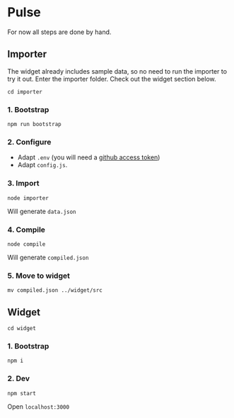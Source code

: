 # Pulse

For now all steps are done by hand.

## Importer

The widget already includes sample data, so no need to run the importer to try it out.
Enter the importer folder. Check out the widget section below.

```
cd importer
```

### 1. Bootstrap

```
npm run bootstrap
```

### 2. Configure

- Adapt `.env` (you will need a [github access token](https://help.github.com/articles/creating-an-access-token-for-command-line-use/))
- Adapt `config.js`.

### 3. Import

```
node importer
```

Will generate `data.json`

### 4. Compile

```
node compile
```

Will generate `compiled.json`

### 5. Move to widget

```
mv compiled.json ../widget/src
```

## Widget

```
cd widget
```

### 1. Bootstrap

```
npm i
```

### 2. Dev

```
npm start
```

Open `localhost:3000`
